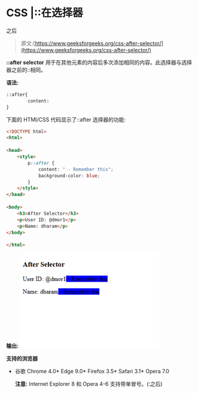 # CSS |::在选择器

之后

> 原文:[https://www.geeksforgeeks.org/css-after-selector/](https://www.geeksforgeeks.org/css-after-selector/)

**::after selector** 用于在其他元素的内容后多次添加相同的内容。此选择器与选择器之前的::相同。

**语法:**

```html
::after{
        content:
}

```

下面的 HTMl/CSS 代码显示了::after 选择器的功能:

```html
<!DOCTYPE html>
<html>

<head>
    <style>
        p::after {
            content: " - Remember this";
            background-color: blue;
        }
    </style>
</head>

<body>
    <h3>After Selector</h3>
    <p>User ID: @dmor1</p>
    <p>Name: dharam</p>
</body>

</html>
```

**输出:**
![](img/604d72058984d5265aeaad0b4e0083c6.png)

**支持的浏览器**

*   谷歌 Chrome 4.0*   Edge 9.0*   Firefox 3.5*   Safari 3.1*   Opera 7.0

    **注意:** Internet Explorer 8 和 Opera 4-6 支持带单冒号。(:之后)